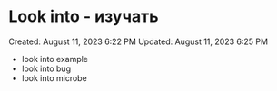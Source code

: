 # Look into - изучать

Created: August 11, 2023 6:22 PM
Updated: August 11, 2023 6:25 PM

- look into example
- look into bug
- look into microbe